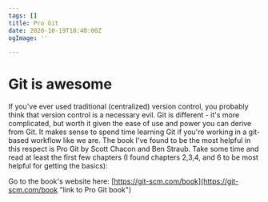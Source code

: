 ```yaml
---
tags: []
title: Pro Git
date: 2020-10-19T18:40:00Z
ogImage: ''

---
```

# Git is awesome

If you've ever used traditional (centralized) version control, you probably think that version control is a necessary evil. Git is different - it's more complicated, but worth it given the ease of use and power you can derive from Git. It makes sense to spend time learning Git if you're working in a git-based workflow like we are. The book I've found to be the most helpful in this respect is Pro Git by Scott Chacon and Ben Straub. Take some time and read at least the first few chapters (I found chapters 2,3,4, and 6 to be most helpful for getting the basics):

Go to the book's website here: [https://git-scm.com/book](https://git-scm.com/book "link to Pro Git book")